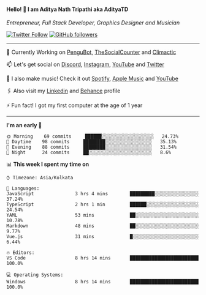 <h4>Hello! 👋 I am Aditya Nath Tripathi aka AdityaTD</h4>
<p><em>Entrepreneur, Full Stack Developer, Graphics Designer and Musician</em></p>

[![Twitter Follow](https://img.shields.io/twitter/follow/adityatripathid?label=Follow)](https://twitter.com/adityatripathid)
[![GitHub followers](https://img.shields.io/github/followers/AdityaTD?label=Follow&style=social)](https://github.com/AdityaTD)

----
🔭 Currently Working on [PenguBot](https://github.com/PenguBot), [TheSocialCounter](https://thesocialcounter.com) and [Climactic](https://climactic.co)

📫 Let's get social on [Discord](https://discord.gg/cu8aMYw), [Instagram](https://instagram.com/aditya_td), [YouTube](https://youtube.com/AdityaTD) and [Twitter](https://twitter.com/adityatripathid)

🎵 I also make music! Check it out [Spotify](https://open.spotify.com/artist/3MKIyx6JG4TwZNSHnmNyMm), [Apple Music](https://music.apple.com/us/artist/aditya-tripathi/1504395195) and [YouTube](https://youtube.com/AdityaTD)

🖇️ Also visit my [Linkedin](https://www.linkedin.com/in/adityatd) and [Behance](https://www.behance.net/AdityaTD) profile

⚡ Fun fact! I got my first computer at the age of 1 year

----

<!--START_SECTION:waka-->
**I'm an early 🐤** 

```text
🌞 Morning    69 commits     ██████░░░░░░░░░░░░░░░░░░░   24.73% 
🌆 Daytime    98 commits     ████████░░░░░░░░░░░░░░░░░   35.13% 
🌃 Evening    88 commits     ████████░░░░░░░░░░░░░░░░░   31.54% 
🌙 Night      24 commits     ██░░░░░░░░░░░░░░░░░░░░░░░   8.6%

```


📊 **This week I spent my time on** 

```text
⌚︎ Timezone: Asia/Kolkata

💬 Languages: 
JavaScript               3 hrs 4 mins        █████████░░░░░░░░░░░░░░░░   37.24% 
TypeScript               2 hrs 1 min         ██████░░░░░░░░░░░░░░░░░░░   24.54% 
YAML                     53 mins             ██░░░░░░░░░░░░░░░░░░░░░░░   10.78% 
Markdown                 48 mins             ██░░░░░░░░░░░░░░░░░░░░░░░   9.77% 
Vue.js                   31 mins             █░░░░░░░░░░░░░░░░░░░░░░░░   6.44%

🔥 Editors: 
VS Code                  8 hrs 14 mins       █████████████████████████   100.0%

💻 Operating Systems: 
Windows                  8 hrs 14 mins       █████████████████████████   100.0%

```


<!--END_SECTION:waka-->